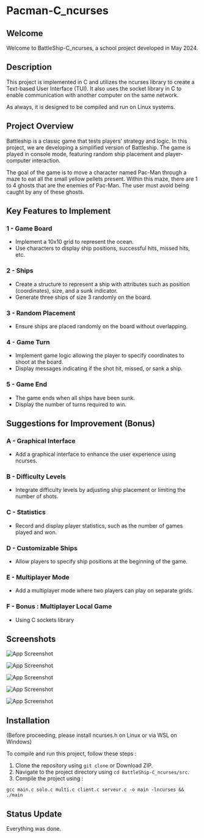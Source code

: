 
# Pacman-C_ncurses

## Welcome
Welcome to BattleShip-C_ncurses, a school project developed in May 2024.

## Description
This project is implemented in C and utilizes the ncurses library to create a Text-based User Interface (TUI). It also uses the socket library in C to enable communication with another computer on the same network. 

As always, it is designed to be compiled and run on Linux systems.

## Project Overview

Battleship is a classic game that tests players' strategy and logic. In this project, we are developing a simplified version of Battleship. The game is played in console mode, featuring random ship placement and player-computer interaction.

The goal of the game is to move a character named Pac-Man through a maze to eat all the small yellow pellets present. Within this maze, there are 1 to 4 ghosts that are the enemies of Pac-Man. The user must avoid being caught by any of these ghosts.

## Key Features to Implement

### 1 - Game Board
- Implement a 10x10 grid to represent the ocean.
- Use characters to display ship positions, successful hits, missed hits, etc.

### 2 - Ships
- Create a structure to represent a ship with attributes such as position (coordinates), size, and a sunk indicator.
- Generate three ships of size 3 randomly on the board.

### 3 - Random Placement
- Ensure ships are placed randomly on the board without overlapping.

### 4 - Game Turn
- Implement game logic allowing the player to specify coordinates to shoot at the board.
- Display messages indicating if the shot hit, missed, or sank a ship.

### 5 - Game End
- The game ends when all ships have been sunk.
- Display the number of turns required to win.

## Suggestions for Improvement (Bonus)

### A - Graphical Interface
- Add a graphical interface to enhance the user experience using ncurses.

### B - Difficulty Levels
- Integrate difficulty levels by adjusting ship placement or limiting the number of shots.

### C - Statistics
- Record and display player statistics, such as the number of games played and won.

### D - Customizable Ships
- Allow players to specify ship positions at the beginning of the game.

### E - Multiplayer Mode
- Add a multiplayer mode where two players can play on separate grids.

### F - Bonus : Multiplayer Local Game
- Using C sockets library

## Screenshots

![App Screenshot](https://i.ibb.co/zftHRmR/Screenshot-2024-11-28-215727.png)

![App Screenshot](https://i.ibb.co/gz8YMSM/Screenshot-2024-11-28-215804.png)

![App Screenshot](https://i.ibb.co/Nyq1QsM/Screenshot-2024-11-28-215837.png)

![App Screenshot](https://i.ibb.co/JHtvP8X/Screenshot-2024-11-28-215924.png)

![App Screenshot](https://i.ibb.co/pygnbMb/Screenshot-2024-04-02-225126.png)

## Installation
(Before proceeding, please install ncurses.h on Linux or via WSL on Windows)

To compile and run this project, follow these steps :
1. Clone the repository using `git clone` or Download ZIP.
2. Navigate to the project directory using `cd BattleShip-C_ncurses/src`.
3. Compile the project using :

```
gcc main.c solo.c multi.c client.c serveur.c -o main -lncurses && ./main 
```

## Status Update

Everything was done. 
